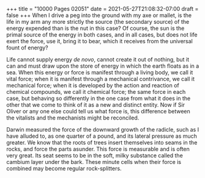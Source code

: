 +++
title = "10000 Pages 02051"
date = 2021-05-27T21:08:32-07:00
draft = false
+++
When I drive a peg into the ground with my axe or mallet, is the life in my arm any more strictly the source (the secondary source) of the energy expended than is the nut in this case? Of course, the sun is the primal source of the energy in both cases, and in all cases, but does not life exert the force, use it, bring it to bear, which it receives from the universal fount of energy?

Life cannot supply energy _de novo_, cannot create it out of nothing, but it can and must draw upon the store of energy in which the earth floats as in a sea. When this energy or force is manifest through a living body, we call it vital force; when it is manifest through a mechanical contrivance, we call it mechanical force; when it is developed by the action and reaction of chemical compounds, we call it chemical force; the same force in each case, but behaving so differently in the one case from what it does in the other that we come to think of it as a new and distinct entity. Now if Sir Oliver or any one else could tell us what force is, this difference between the vitalists and the mechanists might be reconciled.

Darwin measured the force of the downward growth of the radicle, such as I have alluded to, as one quarter of a pound, and its lateral pressure as much greater. We know that the roots of trees insert themselves into seams in the rocks, and force the parts asunder. This force is measurable and is often very great. Its seat seems to be in the soft, milky substance called the cambium layer under the bark. These minute cells when their force is combined may become regular rock-splitters.
